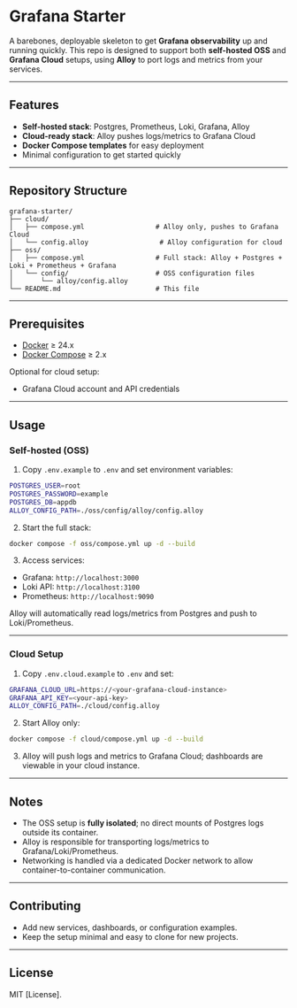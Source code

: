 # Grafana Starter

A barebones, deployable skeleton to get **Grafana observability** up and running quickly. This repo is designed to support both **self-hosted OSS** and **Grafana Cloud** setups, using **Alloy** to port logs and metrics from your services.

---

## Features

- **Self-hosted stack**: Postgres, Prometheus, Loki, Grafana, Alloy
- **Cloud-ready stack**: Alloy pushes logs/metrics to Grafana Cloud
- **Docker Compose templates** for easy deployment
- Minimal configuration to get started quickly

---

## Repository Structure

```
grafana-starter/
├── cloud/
│   ├── compose.yml                  # Alloy only, pushes to Grafana Cloud
│   └── config.alloy                  # Alloy configuration for cloud
├── oss/
│   ├── compose.yml                  # Full stack: Alloy + Postgres + Loki + Prometheus + Grafana
│   └── config/                      # OSS configuration files
│       └── alloy/config.alloy
└── README.md                        # This file
```

---

## Prerequisites

- [Docker](https://docs.docker.com/get-docker/) ≥ 24.x
- [Docker Compose](https://docs.docker.com/compose/install/) ≥ 2.x

Optional for cloud setup:

- Grafana Cloud account and API credentials

---

## Usage

### Self-hosted (OSS)

1. Copy `.env.example` to `.env` and set environment variables:

```bash
POSTGRES_USER=root
POSTGRES_PASSWORD=example
POSTGRES_DB=appdb
ALLOY_CONFIG_PATH=./oss/config/alloy/config.alloy
```

2. Start the full stack:

```bash
docker compose -f oss/compose.yml up -d --build
```

3. Access services:

- Grafana: `http://localhost:3000`
- Loki API: `http://localhost:3100`
- Prometheus: `http://localhost:9090`

Alloy will automatically read logs/metrics from Postgres and push to Loki/Prometheus.

---

### Cloud Setup

1. Copy `.env.cloud.example` to `.env` and set:

```bash
GRAFANA_CLOUD_URL=https://<your-grafana-cloud-instance>
GRAFANA_API_KEY=<your-api-key>
ALLOY_CONFIG_PATH=./cloud/config.alloy
```

2. Start Alloy only:

```bash
docker compose -f cloud/compose.yml up -d --build
```

3. Alloy will push logs and metrics to Grafana Cloud; dashboards are viewable in your cloud instance.

---

## Notes

- The OSS setup is **fully isolated**; no direct mounts of Postgres logs outside its container.
- Alloy is responsible for transporting logs/metrics to Grafana/Loki/Prometheus.
- Networking is handled via a dedicated Docker network to allow container-to-container communication.

---

## Contributing

- Add new services, dashboards, or configuration examples.
- Keep the setup minimal and easy to clone for new projects.

---

## License

MIT [License].
